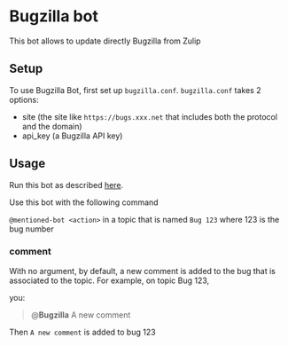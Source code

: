 # Bugzilla bot

This bot allows to update directly Bugzilla from Zulip

## Setup

To use Bugzilla Bot, first set up `bugzilla.conf`. `bugzilla.conf` takes 2 options:
 - site (the site like `https://bugs.xxx.net` that includes both the protocol and the domain)
 - api_key (a Bugzilla API key)


## Usage

Run this bot as described
[here](https://zulipchat.com/api/running-bots#running-a-bot).

Use this bot with the following command

`@mentioned-bot <action>` in a topic that is named `Bug 123` where 123 is the bug number

### comment

With no argument, by default, a new comment is added to the bug that is associated to the topic.
For example, on topic Bug 123,

you:

  > @**Bugzilla** A new comment

Then `A new comment` is added to bug 123
